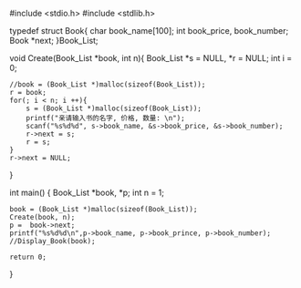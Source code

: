 #include <stdio.h>
#include <stdlib.h>

typedef struct Book{
	char book_name[100];
	int book_price, book_number;
	Book *next;
}Book_List;

void Create(Book_List *book, int n){
	Book_List *s = NULL, *r = NULL;
	int i = 0;

	//book = (Book_List *)malloc(sizeof(Book_List));
	r = book;
	for(; i < n; i ++){
		s = (Book_List *)malloc(sizeof(Book_List));
		printf("亲请输入书的名字, 价格, 数量: \n");
		scanf("%s%d%d", s->book_name, &s->book_price, &s->book_number);
		r->next = s;
		r = s;
	}
	r->next = NULL;
}

int main()
{
	Book_List *book, *p;
	int n = 1;

	book = (Book_List *)malloc(sizeof(Book_List));
	Create(book, n);
	p =  book->next;
	printf("%s%d%d\n",p->book_name, p->book_prince, p->book_number);
	//Display_Book(book);
	
	return 0;
}



